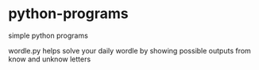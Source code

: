 # python-programs
 simple python programs


wordle.py helps solve your daily wordle by showing possible outputs from know and unknow letters